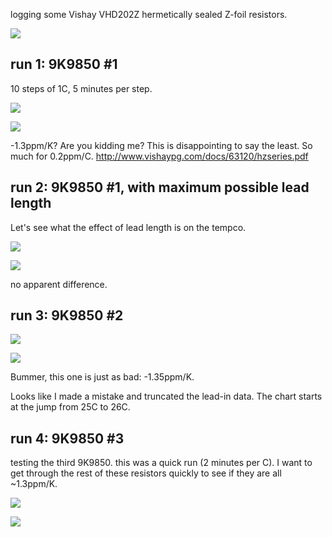 logging some Vishay VHD202Z hermetically sealed Z-foil resistors.

![](IMG_2260.JPG)

## run 1: 9K9850 #1

10 steps of 1C, 5 minutes per step.

![](run1-9k9850-1/IMG_2261.JPG)

![](run1-9k9850-1/tempco.png)

-1.3ppm/K?  Are you kidding me?  This is disappointing to say the least.  So much for 0.2ppm/C.  http://www.vishaypg.com/docs/63120/hzseries.pdf

## run 2: 9K9850 #1, with maximum possible lead length

Let's see what the effect of lead length is on the tempco.

![](run2-9k9850-1/IMG_2262.JPG)

![](run2-9k9850-1/tempco.png)

no apparent difference.

## run 3: 9K9850 #2

![](run3-9k9850-2/IMG_2263.JPG)

![](run3-9k9850-2/tempco.png)

Bummer, this one is just as bad: -1.35ppm/K.

Looks like I made a mistake and truncated the lead-in data.  The chart starts at the jump from 25C to 26C.

## run 4: 9K9850 #3

testing the third 9K9850.  this was a quick run (2 minutes per C).  I want to get through the rest of these resistors quickly to see if they are all ~1.3ppm/K.

![](run4-9k9850-3/IMG_2266.JPG)

![](run4-9k9850-3/tempco.png)

